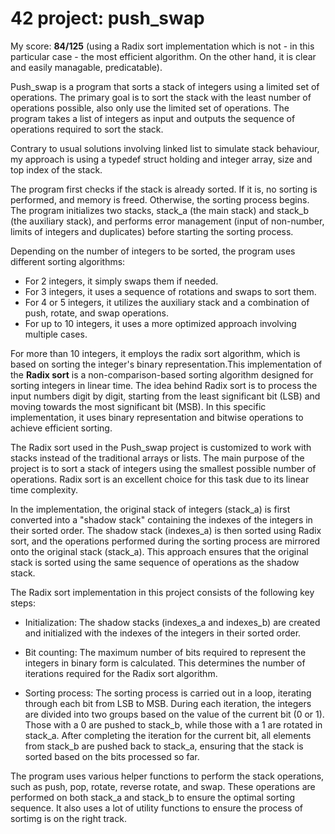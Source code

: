 # 42 project: push_swap

My score:  **84/125** (using a Radix sort implementation which is not - in this particular case - the most efficient algorithm. On the other hand, it is clear and easily managable, predicatable).

Push_swap is a program that sorts a stack of integers using a limited set of operations. The primary goal is to sort the stack with the least number of operations possible, also only use the limited set of operations. The program takes a list of integers as input and outputs the sequence of operations required to sort the stack.

Contrary to usual solutions involving linked list to simulate stack behaviour, my approach is using a typedef struct holding and integer array, size and top index of the stack.

The program first checks if the stack is already sorted. If it is, no sorting is performed, and memory is freed. Otherwise, the sorting process begins. The program initializes two stacks, stack_a (the main stack) and stack_b (the auxiliary stack), and performs error management (input of non-number, limits of integers and duplicates) before starting the sorting process.

Depending on the number of integers to be sorted, the program uses different sorting algorithms:

- For 2 integers, it simply swaps them if needed.
- For 3 integers, it uses a sequence of rotations and swaps to sort them.
- For 4 or 5 integers, it utilizes the auxiliary stack and a combination of push, rotate, and swap operations.
- For up to 10 integers, it uses a more optimized approach involving multiple cases.

For more than 10 integers, it employs the radix sort algorithm, which is based on sorting the integer's binary representation.This implementation of the **Radix sort** is a non-comparison-based sorting algorithm designed for sorting integers in linear time. The idea behind Radix sort is to process the input numbers digit by digit, starting from the least significant bit (LSB) and moving towards the most significant bit (MSB). In this specific implementation, it uses binary representation and bitwise operations to achieve efficient sorting.

The Radix sort used in the Push_swap project is customized to work with stacks instead of the traditional arrays or lists. The main purpose of the project is to sort a stack of integers using the smallest possible number of operations. Radix sort is an excellent choice for this task due to its linear time complexity.

In the implementation, the original stack of integers (stack_a) is first converted into a "shadow stack" containing the indexes of the integers in their sorted order. The shadow stack (indexes_a) is then sorted using Radix sort, and the operations performed during the sorting process are mirrored onto the original stack (stack_a). This approach ensures that the original stack is sorted using the same sequence of operations as the shadow stack.

The Radix sort implementation in this project consists of the following key steps:

- Initialization: The shadow stacks (indexes_a and indexes_b) are created and initialized with the indexes of the integers in their sorted order.

- Bit counting: The maximum number of bits required to represent the integers in binary form is calculated. This determines the number of iterations required for the Radix sort algorithm.

- Sorting process: The sorting process is carried out in a loop, iterating through each bit from LSB to MSB. During each iteration, the integers are divided into two groups based on the value of the current bit (0 or 1). Those with a 0 are pushed to stack_b, while those with a 1 are rotated in stack_a. After completing the iteration for the current bit, all elements from stack_b are pushed back to stack_a, ensuring that the stack is sorted based on the bits processed so far.

The program uses various helper functions to perform the stack operations, such as push, pop, rotate, reverse rotate, and swap. These operations are performed on both stack_a and stack_b to ensure the optimal sorting sequence. It also uses a lot of utility functions to ensure the process of sortimg is on the right track.

